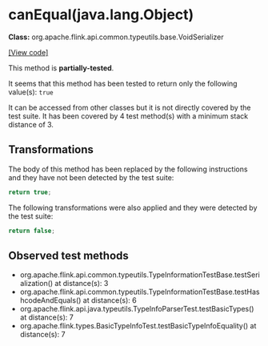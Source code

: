 # canEqual(java.lang.Object)

**Class:** org.apache.flink.api.common.typeutils.base.VoidSerializer

[[View code]](https://github.com/apache/flink/blob/740f711c4ec9c4b7cdefd01c9f64857c345a68a1/flink-core/src/main/java//org/apache/flink/api/common/typeutils/base/VoidSerializer.java#L85)

This method is **partially-tested**.

It seems that this method has been tested to return only the following value(s): `true`


It can be accessed from other classes but it is not directly covered by the test suite. 
It has been covered by 4 test method(s) with a minimum stack distance of 3.

## Transformations


The body of this method has been replaced by the following instructions and they have not been detected by the test suite:

```Java
return true;
```

The following transformations were also applied and they were detected by the test suite:

```Java
return false;
```





## Observed test methods

* org.apache.flink.api.common.typeutils.TypeInformationTestBase.testSerialization() at distance(s): 3
* org.apache.flink.api.common.typeutils.TypeInformationTestBase.testHashcodeAndEquals() at distance(s): 6
* org.apache.flink.api.java.typeutils.TypeInfoParserTest.testBasicTypes() at distance(s): 7
* org.apache.flink.types.BasicTypeInfoTest.testBasicTypeInfoEquality() at distance(s): 7

